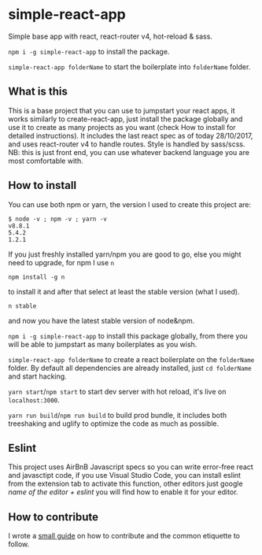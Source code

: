 # simple-react-app
Simple base app with react, react-router v4, hot-reload &amp; sass.

`npm i -g simple-react-app` to install the package.

`simple-react-app folderName` to start the boilerplate into `folderName` folder.

## What is this
This is a base project that you can use to jumpstart your react apps, it works similarly to create-react-app, just install the package globally and use it to create as many projects as you want (check How to install for detailed instructions).
It includes the last react spec as of today 28/10/2017, and uses react-router v4 to handle routes.
Style is handled by sass/scss.
NB: this is just front end, you can use whatever backend language you are most comfortable with.

## How to install
You can use both npm or yarn, the version I used to create this project are:

```
$ node -v ; npm -v ; yarn -v
v8.8.1
5.4.2
1.2.1
```
If you just freshly installed yarn/npm you are good to go, else you might need to upgrade, for npm I use `n`

```
npm install -g n
```
to install it and after that select at least the stable version (what I used).

```
n stable
```

and now you have the latest stable version of node&npm.


`npm i -g simple-react-app` to install this package globally, from there you will be able to jumpstart as many boilerplates as you wish.


`simple-react-app folderName` to create a react boilerplate on the `folderName` folder. By default all dependencies are already installed, just `cd folderName` and start hacking.


`yarn start`/`npm start` to start dev server with hot reload, it's live on `localhost:3000`.


`yarn run build`/`npm run build` to build prod bundle, it includes both treeshaking and uglify to optimize the code as much as possible.

## Eslint

This project uses AirBnB Javascript specs so you can write error-free react and javasctipt code, if you use Visual Studio Code, you can install eslint from the extension tab to activate this function, other editors just google _name of the editor + eslint_ you will find how to enable it for your editor.

## How to contribute

I wrote a [small guide](https://medium.com/@francesco.agnoletto/how-to-not-f-up-your-local-files-with-git-part-1-e0756c88fd3c) on how to contribute and the common etiquette to follow.

